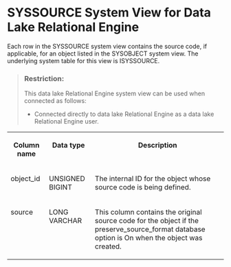 <!-- loio3bea22036c5f10148027ceb50bfb8bba -->

# SYSSOURCE System View for Data Lake Relational Engine

Each row in the SYSSOURCE system view contains the source code, if applicable, for an object listed in the SYSOBJECT system view. The underlying system table for this view is ISYSSOURCE.



> ### Restriction:  
> This data lake Relational Engine system view can be used when connected as follows:
> 
> -   Connected directly to data lake Relational Engine as a data lake Relational Engine user.




<table>
<tr>
<th valign="top">

Column name



</th>
<th valign="top">

Data type



</th>
<th valign="top">

Description



</th>
</tr>
<tr>
<td valign="top">

object\_id



</td>
<td valign="top">

UNSIGNED BIGINT



</td>
<td valign="top">

The internal ID for the object whose source code is being defined.



</td>
</tr>
<tr>
<td valign="top">

source



</td>
<td valign="top">

LONG VARCHAR



</td>
<td valign="top">

This column contains the original source code for the object if the preserve\_source\_format database option is On when the object was created.



</td>
</tr>
</table>

